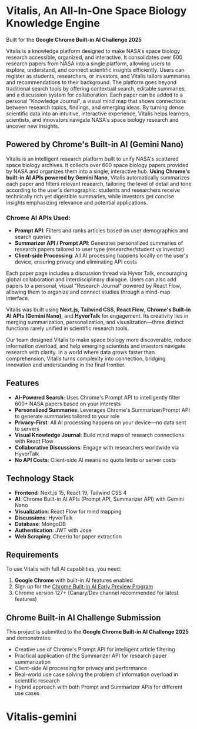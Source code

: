 # Vitalis, An All-In-One Space Biology Knowledge Engine

Built for the **Google Chrome Built-in AI Challenge 2025**

Vitalis is a knowledge platform designed to make NASA's space biology research accessible, organized, and interactive. It consolidates over 600 research papers from NASA into a single platform, allowing users to explore, understand, and connect scientific insights efficiently. Users can register as students, researchers, or investors, and Vitalis tailors summaries and recommendations to their background. The platform goes beyond traditional search tools by offering contextual search, editable summaries, and a discussion system for collaboration. Each paper can be added to a personal "Knowledge Journal", a visual mind map that shows connections between research topics, findings, and emerging ideas. By turning dense scientific data into an intuitive, interactive experience, Vitalis helps learners, scientists, and innovators navigate NASA's space biology research and uncover new insights.

## Powered by Chrome's Built-in AI (Gemini Nano)

Vitalis is an intelligent research platform built to unify NASA's scattered space biology archives. It collects over 600 space biology papers provided by NASA and organizes them into a single, interactive hub. **Using Chrome's built-in AI APIs powered by Gemini Nano**, Vitalis automatically summarizes each paper and filters relevant research, tailoring the level of detail and tone according to the user's demographic: students and researchers receive technically rich yet digestible summaries, while investors get concise insights emphasizing relevance and potential applications.

### Chrome AI APIs Used:
- **Prompt API**: Filters and ranks articles based on user demographics and search queries
- **Summarizer API / Prompt API**: Generates personalized summaries of research papers tailored to user type (researcher/student vs investor)
- **Client-side Processing**: All AI processing happens locally on the user's device, ensuring privacy and eliminating API costs

Each paper page includes a discussion thread via Hyvor Talk, encouraging global collaboration and interdisciplinary dialogue. Users can also add papers to a personal, visual "Research Journal" powered by React Flow, allowing them to organize and connect studies through a mind-map interface.

Vitalis was built using **Next.js**, **Tailwind CSS**, **React Flow**, **Chrome's Built-in AI APIs (Gemini Nano)**, and **HyvorTalk** for engagement. Its creativity lies in merging summarization, personalization, and visualization—three distinct functions rarely unified in scientific research tools.

Our team designed Vitalis to make space biology more discoverable, reduce information overload, and help emerging scientists and investors navigate research with clarity. In a world where data grows faster than comprehension, Vitalis turns complexity into connection, bridging innovation and understanding in the final frontier.

## Features

- **AI-Powered Search**: Uses Chrome's Prompt API to intelligently filter 600+ NASA papers based on your interests
- **Personalized Summaries**: Leverages Chrome's Summarizer/Prompt API to generate summaries tailored to your role
- **Privacy-First**: All AI processing happens on your device—no data sent to servers
- **Visual Knowledge Journal**: Build mind maps of research connections with React Flow
- **Collaborative Discussions**: Engage with researchers worldwide via HyvorTalk
- **No API Costs**: Client-side AI means no quota limits or server costs

## Technology Stack

- **Frontend**: Next.js 15, React 19, Tailwind CSS 4
- **AI**: Chrome Built-in AI APIs (Prompt API, Summarizer API) with Gemini Nano
- **Visualization**: React Flow for mind mapping
- **Discussions**: HyvorTalk
- **Database**: MongoDB
- **Authentication**: JWT with Jose
- **Web Scraping**: Cheerio for paper extraction

## Requirements

To use Vitalis with full AI capabilities, you need:
1. **Google Chrome** with built-in AI features enabled
2. Sign up for the [Chrome Built-in AI Early Preview Program](https://developer.chrome.com/docs/ai/built-in)
3. Chrome version 127+ (Canary/Dev channel recommended for latest features)

## Chrome Built-in AI Challenge Submission

This project is submitted to the **Google Chrome Built-in AI Challenge 2025** and demonstrates:
- Creative use of Chrome's Prompt API for intelligent article filtering
- Practical application of the Summarizer API for research paper summarization
- Client-side AI processing for privacy and performance
- Real-world use case solving the problem of information overload in scientific research
- Hybrid approach with both Prompt and Summarizer APIs for different use cases
# Vitalis-gemini
